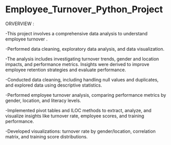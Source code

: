 # Employee_Turnover_Python_Project

ORVERVIEW :

-This project involves a comprehensive data analysis to understand employee turnover . 

-Performed data cleaning, exploratory data analysis, and data visualization. 

-The analysis includes investigating turnover trends, gender and location impacts, and performance metrics. Insights were derived to improve employee retention strategies and evaluate performance.

-Conducted data cleaning, including handling null values and duplicates, and explored data using descriptive statistics.

-Performed employee turnover analysis, comparing performance metrics by gender, location, and literacy levels.

-Implemented pivot tables and ILOC methods to extract, analyze, and visualize insights like turnover rate, employee scores, and training performance.

-Developed visualizations: turnover rate by gender/location, correlation matrix, and training score distributions.

